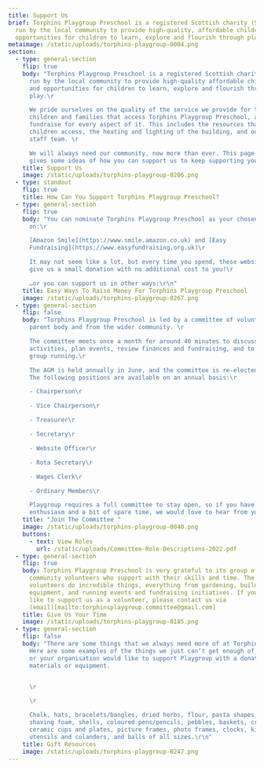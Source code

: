 ```yaml
---
title: Support Us
brief: Torphins Playgroup Preschool is a registered Scottish charity (SC008749)
  run by the local community to provide high-quality, affordable childcare and
  opportunities for children to learn, explore and flourish through play.
metaimage: /static/uploads/torphins-playgroup-0004.png
section:
  - type: general-section
    flip: true
    body: "Torphins Playgroup Preschool is a registered Scottish charity (SC008749)
      run by the local community to provide high-quality affordable childcare
      and opportunities for children to learn, explore and flourish through
      play.\r

      We pride ourselves on the quality of the service we provide for the
      children and families that access Torphins Playgroup Preschool, and we
      fundraise for every aspect of it. This includes the resources that the
      children access, the heating and lighting of the building, and our amazing
      staff team. \r

      We will always need our community, now more than ever. This page
      gives some ideas of how you can support us to keep supporting you!\r\n"
    title: Support Us
    image: /static/uploads/torphins-playgroup-0206.png
  - type: standout
    flip: true
    title: How Can You Support Torphins Playgroup Preschool?
  - type: general-section
    flip: true
    body: "You can nominate Torphins Playgroup Preschool as your chosen beneficiary
      on:\r

      [Amazon Smile](https://www.smile.amazon.co.uk) and [Easy
      Fundraising](https://www.easyfundraising.org.uk)\r

      It may not seem like a lot, but every time you spend, these websites
      give us a small donation with no additional cost to you!\r

      …or you can support us in other ways:\r\n"
    title: Easy Ways To Raise Money For Torphins Playgroup Preschool
    image: /static/uploads/torphins-playgroup-0267.png
  - type: general-section
    flip: false
    body: "Torphins Playgroup Preschool is led by a committee of volunteers from the
      parent body and from the wider community. \r

      The committee meets once a month for around 40 minutes to discuss
      activities, plan events, review finances and fundraising, and to keep the
      group running.\r

      The AGM is held annually in June, and the committee is re-elected.
      The following positions are available on an annual basis:\r

      - Chairperson\r

      - Vice Chairperson\r

      - Treasurer\r

      - Secretary\r

      - Website Officer\r

      - Rota Secretary\r

      - Wages Clerk\r

      - Ordinary Members\r

      Playgroup requires a full committee to stay open, so if you have
      enthusiasm and a bit of spare time, we would love to hear from you!\r\n"
    title: "Join The Committee "
    image: /static/uploads/torphins-playgroup-0040.png
    buttons:
      - text: View Roles
        url: /static/uploads/Committee-Role-Descriptions-2022.pdf
  - type: general-section
    flip: true
    body: Torphins Playgroup Preschool is very grateful to its group of amazing
      community volunteers who support with their skills and time. The
      volunteers do incredible things, everything from gardening, building
      equipment, and running events and fundraising initiatives. If you would
      like to support us as a volunteer, please contact us via
      (email)[mailto:torphinsplaygroup.committee@gmail.com]
    title: Give Us Your Time
    image: /static/uploads/torphins-playgroup-0185.png
  - type: general-section
    flip: false
    body: "There are some things that we always need more of at Torphins Playgroup!
      Here are some examples of the things we just can’t get enough of, if you
      or your organisation would like to support Playgroup with a donation of
      materials or equipment.


      \r

      \r

      Chalk, hats, bracelets/bangles, dried herbs, flour, pasta shapes,
      shaving foam, shells, coloured pens/pencils, pebbles, baskets, crates,
      ceramic cups and plates, picture frames, photo frames, clocks, kitchen
      utensils and colanders, and balls of all sizes.\r\n"
    title: Gift Resources
    image: /static/uploads/torphins-playgroup-0247.png
---
```

